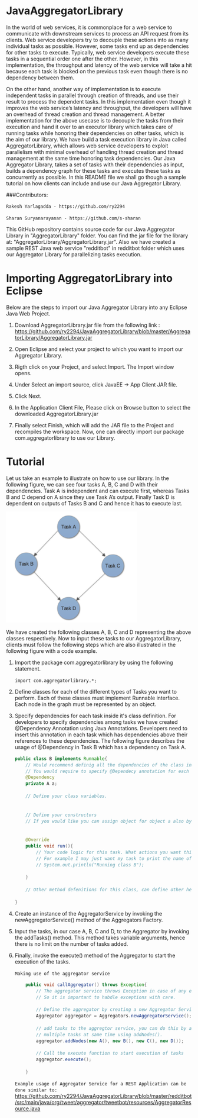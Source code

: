 # JavaAggregatorLibrary
In the world of web services, it is commonplace for a web service to communicate with downstream services to process an API request from its clients. Web service developers try to decouple these actions into as many individual tasks as possible. However, some tasks end up as dependencies for other tasks to execute. Typically, web service developers execute these tasks in a sequential order one after the other. However, in this implementation, the throughput and latency of the web service will take a hit because each task is blocked on the previous task even though there is no dependency between them. 

On the other hand, another way of implementation is to execute independent tasks in parallel through creation of threads, and use their result to process the dependent tasks. In this implementation even though it improves the web service’s latency and throughput, the developers will have an overhead of thread creation and thread management. A better implementation for the above usecase is to decouple the tasks from their execution and hand it over to an executor library which takes care of running tasks while honoring their dependencies on other tasks, which is the aim of our library. We have build a task execution library in Java called AggregatorLibrary, which allows web service developers to exploit parallelism with minimal overhead of handling thread creation and thread management at the same time honoring task dependencies. Our Java Aggregator Library, takes a set of tasks with their dependencies as input, builds a dependency graph for these tasks and executes these tasks as concurrently as possible. In this README file we shall go though a sample tutorial on how clients can include and use our Java Aggregator Library.

###Contributors:
```
Rakesh Yarlagadda - https://github.com/ry2294

Sharan Suryanarayanan - https://github.com/s-sharan
```
This GitHub repository contains source code for our Java Aggregator Library in "AggregatorLibrary" folder. You can find the jar file for the library at: "AggregatorLibrary/AggregatorLibrary.jar". Also we have created a sample REST Java web service "redditbot" in redditbot folder which uses our Aggregator Library for parallelizing tasks execution.

# Importing AggregatorLibrary into Eclipse
Below are the steps to import our Java Aggregator Library into any Eclipse Java Web Project.

1. Download AggregatorLibrary.jar file from the following link : https://github.com/ry2294/JavaAggregatorLibrary/blob/master/AggregatorLibrary/AggregatorLibrary.jar

2. Open Eclipse and select your project to which you want to import our Aggregator Library.

3. Rigth click on your Project, and select Import. The Import window opens.

4. Under Select an import source, click JavaEE -> App Client JAR file.

5. Click Next.

6. In the Application Client File, Please click on Browse button to select the downloaded AggregatorLibrary.jar

7. Finally select Finish, which will add the JAR file to the Project and recompiles the workspace. Now, one can directly import our package com.aggregatorlibrary to use our Library.

# Tutorial
Let us take an example to illustrate on how to use our library. In the following figure, we can see four tasks A, B, C and D with their dependencies. Task A is independent and can execute first, whereas Tasks B and C depend on A since they use Task A’s output. Finally Task D is dependent on outputs of Tasks B and C and hence it has to execute last.

<img height="300" src="https://raw.githubusercontent.com/ry2294/JavaAggregatorLibrary/master/images/dependencygraph.png" />

We have created the following classes A, B, C and D representing the above classes respectively. Now to input these tasks to our AggregatorLibrary, clients must follow the following steps which are also illustrated in the following figure with a code example.

1. Import the package com.aggregatorlibrary by using the following statement.

    `import com.aggregatorlibrary.*;`

2. Define classes for each of the different types of Tasks you want to perform. Each of these classes must implement Runnable interface. Each node in the graph must be represented by an object.

3. Specify dependencies for each task inside it's class definition. For developers to specify dependencies among tasks we have created @Dependency Annotation using Java Annotations. Developers need to insert this annotation in each task which has dependencies above their references to these dependencies. The following figure describes the usage of @Dependency in Task B which has a dependency on Task A.

    ```Java
    public class B implements Runnable{
        // Would recommend definig all the dependencies of the class initially by making use of @Dependency.
        // You would require to specify @Dependecy annotation for each dependency.
        @Dependency
        private A a;
        
        // Define your class variables.
        
        
        // Define your constructors
        // If you would like you can assign object for object a also by passing it through the constructor.
        
        
        @Override
        public void run(){
            // Your code logic for this task. What actions you want this task to perform.
            // For example I may just want my task to print the name of the task.
            // System.out.println("Running class B");
        
        }
        
        // Other method defenitions for this class, can define other helper methods or any method if you want.
        
    }
    ```

4. Create an instance of the AggregatorService by invoking the newAggregatorService() method of the Aggregators Factory.

5. Input the tasks, in our case A, B, C and D, to the Aggregator by invoking the addTasks() method. This method takes variable arguments, hence there is no limit on the number of tasks added.

6. Finally, invoke the execute() method of the Aggregator to start the execution of the tasks.

    `Making use of the aggregator service`
    ```Java
        public void callAggregator() throws Exception{
            // The aggregator service throws Exception in case of any error like presence of Cycles in dependency graph.
            // So it is important to habdle exceptions with care.
            
            // Define the aggregator by creating a new Aggregator Service
            Aggregator aggregator = Aggregators.newAggregatorService();
            
            // add tasks to the aggregtor service, you can do this by adding one task at a time using addNode() or you can 
            // multiple tasks at same time using addNodes().
            aggregator.addNodes(new A(), new B(), new C(), new D());
            
            // Call the execute function to start execution of tasks
            aggregator.execute();
            
        }
    ```
    
    `Example usage of Aggregator Service for a REST Application can be done similar to:`
    https://github.com/ry2294/JavaAggregatorLibrary/blob/master/redditbot/src/main/java/org/tweet/aggregator/tweetbot/resources/AggregatorResource.java

